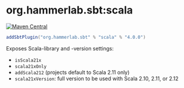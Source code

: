 # org.hammerlab.sbt:scala

[![Maven Central](https://img.shields.io/badge/maven%20central-4.0.0-green.svg)](http://search.maven.org/#search%7Cga%7C1%7Cg%3A%22org.hammerlab.sbt%22%20a%3A%scala%22)

```scala
addSbtPlugin("org.hammerlab.sbt" % "scala" % "4.0.0")
```

Exposes Scala-library and -version settings:

- `isScala21x`
- `scala21xOnly`
- `addScala212` (projects default to Scala 2.11 only)
- `scala21xVersion`: full version to be used with Scala 2.10, 2.11, or 2.12


